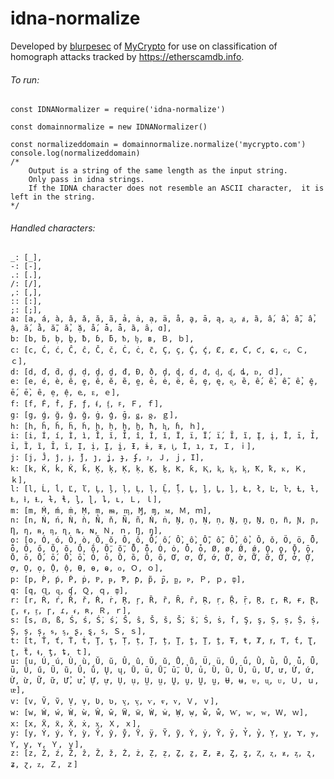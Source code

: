 # idna-normalize

Developed by [blurpesec](https://github.com/hahnmichaelf) of [MyCrypto](https://mycrypto.com) for use on classification of homograph attacks tracked by https://etherscamdb.info.

###### To run: 
	
	const IDNANormalizer = require('idna-normalize')
	
	const domainnormalize = new IDNANormalizer()
	
	const normalizeddomain = domainnormalize.normalize('mycrỵpto.com')
	console.log(normalizeddomain)
	/* 
		Output is a string of the same length as the input string. 
		Only pass in idna strings. 
		If the IDNA character does not resemble an ASCII character,  it is left in the string.
	*/
	
###### Handled characters:	
	
    _: [_], 
    -: [-], 
    .: [.], 
    /: [/], 
    ,: [,], 
    :: [:], 
    ;: [;], 
    a: [a, á, à, â, ǎ, ă, ã, ả, ȧ, ạ, ä, å, ḁ, ā, ą, ᶏ, ⱥ, ȁ, ấ, ầ, ẫ, ẩ, ậ, ắ, ằ, ẵ, ẳ, ặ, ǻ, ǡ, ǟ, ȁ, ȃ, ɑ], 
    b: [b, ḃ, ḅ, ḇ, ƀ, ɓ, ƃ, ᵬ, ᶀ, ʙ, Ｂ, ｂ], 
    c: [c, Ć, ć, Ĉ, ĉ, Č, č, Ċ, ċ, ̄c̄, Ç, ç, Ḉ, ḉ, Ȼ, ȼ, Ƈ, ƈ, ɕ, ᴄ, Ｃ, ｃ], 
    d: [d, ď, ḋ, ḑ, ḍ, ḓ, ḏ, đ, Ð, ð, ̦d̦, ɖ, ɗ, ᵭ, ᶁ, ᶑ, ȡ, ᴅ, ｄ], 
    e: [e, é, è, ê, ḙ, ě, ĕ, ẽ, ḛ, ẻ, ė, ë, ē, ȩ, ę, ᶒ, ȅ, ế, ề, ễ, ể, ḝ, ḗ, ḕ, ȇ, ẹ, ệ, ⱸ, ᴇ, ｅ], 
    f: [f, Ḟ, ḟ, Ƒ, ƒ, ᵮ, ᶂ, ꜰ, Ｆ, ｆ], 
    g: [g, ǵ, ğ, ĝ, ǧ, ġ, ģ, ḡ, ǥ, ᶃ, ｇ], 
    h: [h, ĥ, ȟ, ḧ, ḣ, ḩ, ḥ, ḫ, ̱ẖ, ħ, ⱨ, ɦ, ｈ], 
    i: [i, Í, í, Ì, ì, Ĭ, ĭ, Î, î, Ǐ, ǐ, Ï, ï, Ḯ, ḯ, Ĩ, ĩ, Į, į, Ī, ī, Ỉ, ỉ, Ȉ, ȉ, Ȋ, ȋ, Ị, ị, Ḭ, ḭ, Ɨ, ɨ, ᵻ, ᶖ, İ, ı, ɪ, Ｉ, ｉ], 
    j: [j, Ĵ, ĵ, ɉ, ̌ǰ, ȷ, ʝ, ɟ, ʄ, ᴊ, Ｊ, ｊ, I], 
    k: [k, Ḱ, ḱ, Ǩ, ǩ, Ķ, ķ, Ḳ, ḳ, Ḵ, ḵ, Ƙ, ƙ, Ⱪ, ⱪ, ᶄ, ᶄ, Ꝁ, ꝁ, ᴋ, Ｋ, ｋ], 
    l: [l, Ĺ, ĺ, Ľ, ľ, Ļ, ļ, ḷ, Ḷ, ḷ, Ḹ, ḹ, Ḽ, ḽ, Ḻ, ḻ, Ł, ł, Ŀ, ŀ, Ƚ, ƚ, Ⱡ, ⱡ, Ɫ, ɫ, ɬ, ᶅ, ɭ, ȴ, ʟ, Ｌ, ｌ], 
    m: [m, Ḿ, ḿ, ṁ, Ṃ, ṃ, ᵯ, ᶆ, Ɱ, ɱ, ᴍ, Ｍ, ｍ], 
    n: [n, Ń, ń, Ǹ, ǹ, Ň, ň, Ñ, ñ, Ṅ, ṅ, Ņ, ņ, Ṇ, ṇ, Ṋ, ṋ, Ṉ, ṉ, ̈n̈, Ɲ, ɲ, Ƞ, ƞ, ᵰ, ᶇ, ɳ, ȵ, ɴ, Ｎ, ｎ, Ŋ, ŋ], 
    o: [o, Ó, ó, Ò, ò, Ŏ, ŏ, Ô, ô, Ố, ố, Ồ, ồ, Ỗ, ỗ, Ổ, ổ, Ǒ, ǒ, Ö, ö, Ȫ, ȫ, Ő, ő, Õ, õ, Ṍ, ṍ, Ṏ, ṏ, Ȭ, ȭ, Ȯ, ȯ, Ȱ, ȱ, Ø, ø, Ǿ, ǿ, Ǫ, ǫ, Ǭ, ǭ, Ō, ō, Ṓ, ṓ, Ṑ, ṑ, Ỏ, ỏ, Ȍ, ȍ, Ȏ, ȏ, Ơ, ơ, Ớ, ớ, Ờ, ờ, Ỡ, ỡ, Ở, ở, Ợ, ợ, Ọ, ọ, Ộ, ộ, Ɵ, ɵ, ⱺ, ᴏ, Ｏ, ｏ], 
    p: [p, Ṕ, ṕ, Ṗ, ṗ, Ᵽ, ᵽ, Ƥ, ƥ, ̃p, ̃ᵱ, ᶈ, ᴘ, Ｐ, ｐ, ȹ], 
    q: [q, Ɋ, ɋ, ʠ, Ｑ, ｑ, ȹ], 
    r: [r, Ŕ, ŕ, Ř, ř, Ṙ, ṙ, Ŗ, ŗ, Ȑ, ȑ, Ȓ, ȓ, Ṛ, ṛ, Ṝ, ṝ, Ṟ, ṟ, Ɍ, ɍ, Ɽ, ɽ, ᵲ, ᶉ, ɼ, ɾ, ᵳ, ʀ, Ｒ, ｒ], 
    s: [s, ẞ, ß, Ś, ś, Ṥ, ṥ, Ŝ, ŝ, Š, š, Ṧ, ṧ, Ṡ, ṡ, ẛ, Ş, ş, Ṣ, ṣ, Ṩ, ṩ, Ș, ș, ̩s̩, ᵴ, ᶊ, ʂ, ȿ, ꜱ, Ｓ, ｓ], 
    t: [t, Ť, ť, Ṫ, ṫ, Ţ, ţ, Ṭ, ṭ, Ț, ț, Ṱ, ṱ, Ṯ, ṯ, Ŧ, ŧ, Ⱦ, ⱦ, Ƭ, ƭ, Ʈ, ʈ, ̈ẗ, ᵵ, ƫ, ȶ, ｔ], 
    u: [u, Ú, ú, Ù, ù, Ŭ, ŭ, Û, û, Ǔ, ǔ, Ů, ů, Ü, ü, Ǘ, ǘ, Ǜ, ǜ, Ǚ, ǚ, Ǖ, ǖ, Ű, ű, Ũ, ũ, Ṹ, ṹ, Ų, ų, Ū, ū, Ṻ, ṻ, Ủ, ủ, Ȕ, ȕ, Ȗ, ȗ, Ư, ư, Ứ, ứ, Ừ, ừ, Ữ, ữ, Ử, ử, Ự, ự, Ụ, ụ, Ṳ, ṳ, Ṷ, ṷ, Ṵ, ṵ, Ʉ, ʉ, ᵾ, ᶙ, ᴜ, Ｕ, ｕ, ᵫ], 
    v: [v, Ṽ, ṽ, Ṿ, ṿ, Ʋ, ʋ, ᶌ, ᶌ, ⱱ, ⱴ, ᴠ, Ｖ, ｖ], 
    w: [w, Ẃ, ẃ, Ẁ, ẁ, Ŵ, ŵ, Ẅ, ẅ, Ẇ, ẇ, Ẉ, ẉ, ẘ, ẘ, Ⱳ, ⱳ, ᴡ, Ｗ, ｗ], 
    x: [x, Ẍ, ẍ, Ẋ, ẋ, ᶍ, Ｘ, ｘ], 
    y: [y, Ý, ý, Ỳ, ỳ, Ŷ, ŷ, ẙ, Ÿ, ÿ, Ỹ, ỹ, Ẏ, ẏ, Ȳ, ȳ, Ỷ, ỷ, Ỵ, ỵ, Ɏ, ɏ, Ƴ, ƴ, ʏ, Ｙ, ｙ], 
    z: [z, Ź, ź, Ẑ, ẑ, Ž, ž, Ż, ż, Ẓ, ẓ, Ẕ, ẕ, Ƶ, ƶ, Ȥ, ȥ, Ⱬ, ⱬ, ᵶ, ᶎ, ʐ, ʑ, ɀ, ᴢ, Ｚ, ｚ]